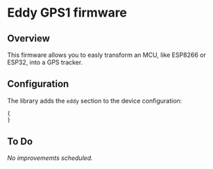 # Eddy GPS1 firmware
## Overview
This firmware allows you to easly transform an MCU, like ESP8266 or ESP32, into a GPS tracker.
## Configuration
The library adds the `eddy` section to the device configuration:
```javascript
{
}
```
## To Do
*No improvememts scheduled.*